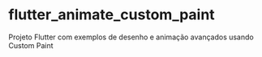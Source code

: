 # flutter_animate_custom_paint

Projeto Flutter com exemplos de desenho e animação avançados usando Custom Paint


